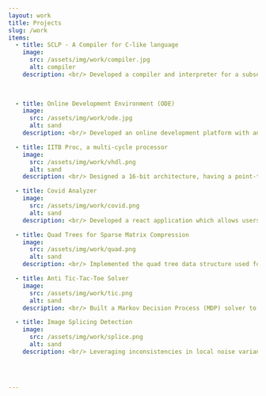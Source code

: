 ```yaml
---
layout: work
title: Projects
slug: /work
items:
  - title: SCLP - A Compiler for C-like language
    image:
      src: /assets/img/work/compiler.jpg
      alt: compiler
    description: <br/> Developed a compiler and interpreter for a subset of C, supporting functions, scope levels and control sequences. Used Lex and Yacc for constructing ASTs to generate MIPS assembly code.     
    

  
  - title: Online Development Environment (ODE)
    image:
      src: /assets/img/work/ode.jpg  
      alt: sand
    description: <br/> Developed an online development platform with an isolated environment supporting User Registration and Code saving APIs with a directory system. Implemented compiler support for C++, Python and Java. <br/> <a href="https://github.com/hardiksiloiya/405-Found">Code</a>

  - title: IITB Proc, a multi-cycle processor
    image:
      src: /assets/img/work/vhdl.png
      alt: sand
    description: <br/> Designed a 16-bit architecture, having a point-to-point communication infrastructure in VHDL with an architecture that supports predicated instruction execution, ALU operations and multiple load-store executions.  <br/> <a href="https://github.com/hardiksiloiya/CS226-Project">Code</a>

  - title: Covid Analyzer
    image:
      src: /assets/img/work/covid.png
      alt: sand
    description: <br/> Developed a react application which allows users to view and compare various covid statistics from countries by querying data from a time series database using InfluxQL. Added user groups to faciliate admins to add data in database. <br/> <a href="https://github.com/hardiksiloiya/Covid_analyzer">Code</a>

  - title: Quad Trees for Sparse Matrix Compression
    image:
      src: /assets/img/work/quad.png
      alt: sand
    description: <br/> Implemented the quad tree data structure used for efficiently storing sparse binary matrices allowing compression of such images and matrices with functions to perform binary operations such as XOR, AND, OR.  <br/> <a href="https://github.com/hardiksiloiya/Quad-Tree">Code</a>

  - title: Anti Tic-Tac-Toe Solver
    image:
      src: /assets/img/work/tic.png
      alt: sand
    description: <br/> Built a Markov Decision Process (MDP) solver to find the optimal policy from any state for the game of Anti-Tac-Toe. <br/> <a href="https://github.com/hardiksiloiya/Anti-Tic-Tac-Toe">Code</a>

  - title: Image Splicing Detection
    image:
      src: /assets/img/work/splice.png
      alt: sand
    description: <br/> Leveraging inconsistencies in local noise variance, designed a technique to identify tampered images. <br/> <a href="https://github.com/hardiksiloiya/Image-Splicing-Detection">Code</a>


  

---
```


